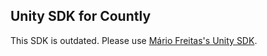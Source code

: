 
## Unity SDK for Countly 

This SDK is outdated. Please use [Mário Freitas's Unity SDK](https://github.com/imkira/unity-countly).


